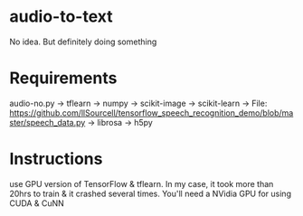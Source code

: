 # audio-to-text
No idea. But definitely doing something

# Requirements
audio-no.py
-> tflearn
-> numpy
-> scikit-image
-> scikit-learn
-> File: https://github.com/llSourcell/tensorflow_speech_recognition_demo/blob/master/speech_data.py
-> librosa
-> h5py

# Instructions
use GPU version of TensorFlow & tflearn. In my case, it took more than 20hrs to train & it crashed several times. You'll need a NVidia GPU for using CUDA & CuNN
